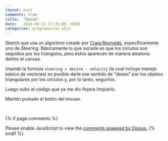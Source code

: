 ```yaml
---
layout: post
comments: true
title:  "Deseo"
date:   2016-06-11 17:35:00 -0500
categories: programacion p5js
---
```


Sketch que usa un algoritmo creado por [Craig Reynolds](http://www.red3d.com/cwr/), específicamente uno de *Steering*.
Básicamente lo que sucede es que los círculos son seguidos por los triángulos, pero éstos aparecen de manera aleatoria dentro el canvas.

Usando la formula `steering = desire - velocity` (la cual incluye manejo básico de vectores) es posible darle ese sentido de "deseo" por los objetos triangulares por los círculos y, por lo tanto, seguirlos.

Luego subo el código que ya me dio flojera limpiarlo.

Mantén pulsado el botón del mouse.


<!-- Carga de archivo js -->
<html>
    <head>
        <script src="//cdnjs.cloudflare.com/ajax/libs/p5.js/0.5.0/p5.js"></script>
        <script src="{{site.baseurl}}/js/desire/sketch.js"></script>
        <script src="{{site.baseurl}}/js/desire/food.js"></script>
        <script src="{{site.baseurl}}/js/desire/liquid.js"></script>
        <script src="{{site.baseurl}}/js/desire/vehicle.js"></script>
    </head>
    <body>
        <center>
            <div id="contenedor2"></div>
        </center>
    </body>
</html>
<br>
<center>
<!--<script src="https://gist.github.com/animanoir/b12594eed431bc2353c073e8761599da.js"></script>-->
</center>

<!-- Comentarios -->
{% if page.comments %}
<div id="disqus_thread"></div>
<script>
    /**
     *  RECOMMENDED CONFIGURATION VARIABLES: EDIT AND UNCOMMENT THE SECTION BELOW TO INSERT DYNAMIC VALUES FROM YOUR PLATFORM OR CMS.
     *  LEARN WHY DEFINING THESE VARIABLES IS IMPORTANT: https://disqus.com/admin/universalcode/#configuration-variables
     */
    /*
    var disqus_config = function () {
        this.page.url = PAGE_URL;  // Replace PAGE_URL with your page's canonical URL variable
        this.page.identifier = PAGE_IDENTIFIER; // Replace PAGE_IDENTIFIER with your page's unique identifier variable
    };
    */
    (function() {  // DON'T EDIT BELOW THIS LINE
        var d = document, s = d.createElement('script');
        
        s.src = '//animanoir-blog.disqus.com/embed.js';
        
        s.setAttribute('data-timestamp', +new Date());
        (d.head || d.body).appendChild(s);
    })();
</script>
<noscript>Please enable JavaScript to view the <a href="https://disqus.com/?ref_noscript" rel="nofollow">comments powered by Disqus.</a></noscript>
{% endif %}
